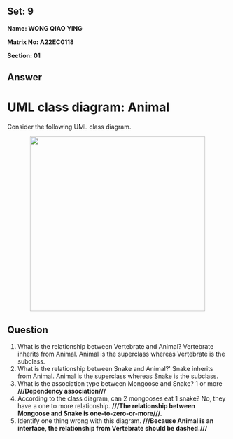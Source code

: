 ## Set: 9 

**Name: WONG QIAO YING**

**Matrix No: A22EC0118**

**Section: 01**

## Answer
# UML class diagram: Animal
Consider the following UML class diagram.
<p align="center">
<img src="https://github.com/drshahizan/software-engineering/blob/main/exercise/uml/uc/cd.png"  height="400" />
</p>

## Question
1. What is the relationship between Vertebrate and Animal?
Vertebrate inherits from Animal. Animal is the superclass whereas Vertebrate is the subclass.
2. What is the relationship between Snake and Animal?'
Snake inherits from Animal. Animal is the superclass whereas Snake is the subclass.
3. What is the association type between Mongoose and Snake?
1 or more
****///Dependency association///****
4. According to the class diagram, can 2 mongooses eat 1 snake?
No, they have a one to more relationship.
****///The relationship between Mongoose and Snake is one-to-zero-or-more///.****
5. Identify one thing wrong with this diagram.
****///Because Animal is an interface, the relationship from Vertebrate should be dashed.///****
